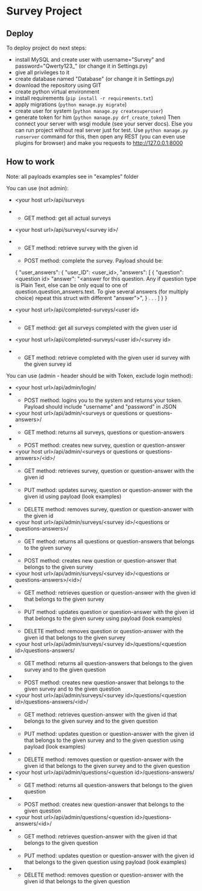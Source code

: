 # Survey Project
## Deploy
To deploy project do next steps:
- install MySQL and create user with username=\"Survey\" and password=\"Qwerty123_\" (or change it in Settings.py)
- give all privileges to it
- create database named \"Database\" (or change it in Settings.py)
- download the repository using GIT
- create python virtual environment
- install requirements (`pip install -r requirements.txt`)
- apply migrations (`python manage.py migrate`)
- create user for system (`python manage.py createsuperuser`)
- generate token for him (`python manage.py drf_create_token`)
Then connect your server with wsgi module (see your server docs). Else you can run project without real server just for test. Use `python manage.py runserver` command for this, then open any REST (you can even use plugins for browser) and make you requests to http://127.0.0.1:8000

## How to work

Note: all payloads examples see in \"examples\" folder

You can use (not admin):
 - \<your host url\>/api/surveys
 - - GET method: get all actual surveys
 - \<your host url\>/api/surveys/\<survey id\>/
 - - GET method: retrieve survey with the given id
 - - POST method: complete the survey. Payload should be:

    {
    "user_answers": {
		  "user_ID": \<user_id\>,
		    "answers": [
		    {
		    "question": \<question id\>
		    "answer": "\<answer for this question. Any if question type is Plain Text, else can be only equal to one of question.question_answers.text. To give several answers (for multiply choice) repeat this struct with different \"answer\"\>",
		    }
		    . . .
		    ]
		    }
		    }
- \<your host url\>/api/completed-surveys/\<user id\>
- - GET method: get all surveys completed with the given user id
- \<your host url\>/api/completed-surveys/\<user id\>/\<survey id\>
- - GET method: retrieve completed with the given user id survey with the given survey id

You can use (admin - header should be with Token, exclude login method):
- \<your host url\>/api/admin/login/
- - POST method: logins you to the system and returns your token. Payload should include \"username\" and \"password\" in JSON
- \<your host url\>/api/admin/\<surveys or questions or questions-answers\>/
- - GET method: returns all surveys, questions or question-answers
- - POST method: creates new survey, question or question-answer
-  \<your host url\>/api/admin/\<surveys or questions or questions-answers\>/\<id\>/
- - GET method: retrieves survey, question or question-answer with the given id
- - PUT method: updates survey, question or question-answer with the given id using payload (look examples)
- - DELETE method: removes survey, question or question-answer with the given id 
-  \<your host url\>/api/admin/surveys/\<survey id\>/\<questions or questions-answers\>/
- - GET method: returns all questions or question-answers that belongs to the given survey
- - POST method: creates new question or question-answer that belongs to the given survey
-  \<your host url\>/api/admin/surveys/\<survey id\>/\<questions or questions-answers\>/\<id\>/
- - GET method: retrieves question or question-answer with the given id that belongs to the given survey
- - PUT method: updates  question or question-answer with the given id that belongs to the given survey using payload (look examples)
- - DELETE method: removes question or question-answer with the given id that belongs to the given survey
-  \<your host url\>/api/admin/surveys/\<survey id\>/questions/\<question id\>/questions-answers/
- - GET method: returns all question-answers that belongs to the given survey and to the given question
- - POST method: creates new question-answer that belongs to the given survey and to the given question
-  \<your host url\>/api/admin/surveys/\<survey id\>/questions/\<question id\>/questions-answers/\<id\>/
- - GET method: retrieves question-answer with the given id that belongs to the given survey and to the given question
- - PUT method: updates  question or question-answer with the given id that belongs to the given survey and to the given question using payload (look examples)
- - DELETE method: removes question or question-answer with the given id that belongs to the given survey and to the given question
-  \<your host url\>/api/admin/questions/\<question id\>/questions-answers/
- - GET method: returns all question-answers that belongs to the given question
- - POST method: creates new question-answer that belongs to the given question
-  \<your host url\>/api/admin/questions/\<question id\>/questions-answers/\<id\>/
- - GET method: retrieves question-answer with the given id that belongs to the given question
- - PUT method: updates  question or question-answer with the given id that belongs to the given question using payload (look examples)
- - DELETE method: removes question or question-answer with the given id that belongs to the given question

